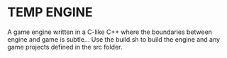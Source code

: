 # TEMP ENGINE

A game engine written in a C-like C++ where the boundaries between engine and game is subtle...
Use the build.sh to build the engine and any game projects defined in the src folder.

